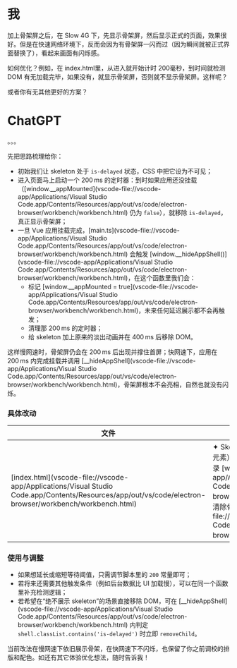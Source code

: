 # 我

加上骨架屏之后，在 Slow 4G 下，先显示骨架屏，然后显示正式的页面，效果很好。但是在快速网络环境下，反而会因为有骨架屏一闪而过（因为瞬间就被正式界面替换了），看起来画面有闪烁感。

如何优化？例如，在 index.html里，从进入就开始计时 200毫秒，到时间就检测 DOM 有无加载完毕，如果没有，就显示骨架屏，否则就不显示骨架屏。这样呢？

或者你有无其他更好的方案？



# ChatGPT

。。。

先把思路梳理给你：

- 初始我们让 skeleton 处于 `is-delayed` 状态，CSS 中把它设为不可见；
- 进入页面马上启动一个 200 ms 的定时器：到时如果应用还没挂载（[window.__appMounted](vscode-file://vscode-app/Applications/Visual Studio Code.app/Contents/Resources/app/out/vs/code/electron-browser/workbench/workbench.html) 仍为 `false`），就移除 `is-delayed`，真正显示骨架屏；
- 一旦 Vue 应用挂载完成，[main.ts](vscode-file://vscode-app/Applications/Visual Studio Code.app/Contents/Resources/app/out/vs/code/electron-browser/workbench/workbench.html) 会触发 [window.__hideAppShell()](vscode-file://vscode-app/Applications/Visual Studio Code.app/Contents/Resources/app/out/vs/code/electron-browser/workbench/workbench.html)，在这个函数里我们会：
  - 标记 [window.__appMounted = true](vscode-file://vscode-app/Applications/Visual Studio Code.app/Contents/Resources/app/out/vs/code/electron-browser/workbench/workbench.html)，未来任何延迟展示都不会再触发；
  - 清理那 200 ms 的定时器；
  - 给 skeleton 加上原来的淡出动画并在 400 ms 后移除 DOM。

这样慢网速时，骨架屏仍会在 200 ms 后出现并撑住首屏；快网速下，应用在 200 ms 内完成挂载并调用 [__hideAppShell](vscode-file://vscode-app/Applications/Visual Studio Code.app/Contents/Resources/app/out/vs/code/electron-browser/workbench/workbench.html)，骨架屏根本不会亮相，自然也就没有闪烁。

### 具体改动

| 文件                                                         | 说明                                                         |
| ------------------------------------------------------------ | ------------------------------------------------------------ |
| [index.html](vscode-file://vscode-app/Applications/Visual Studio Code.app/Contents/Resources/app/out/vs/code/electron-browser/workbench/workbench.html) | ✦ Skeleton 容器默认带 `is-delayed` 类并新增对应 CSS（隐藏元素）；✦ 注入一个自执行脚本，负责 200 ms 延迟检测、记录 [window.__appMounted](vscode-file://vscode-app/Applications/Visual Studio Code.app/Contents/Resources/app/out/vs/code/electron-browser/workbench/workbench.html)、以及在应用就绪时清除骨架；✦ 保留原来的 [__hideAppShell](vscode-file://vscode-app/Applications/Visual Studio Code.app/Contents/Resources/app/out/vs/code/electron-browser/workbench/workbench.html) 淡出动画逻辑。 |

### 使用与调整

- 如果想延长或缩短等待阈值，只需调节脚本里的 `200` 常量即可；
- 若将来还需要其他触发条件（例如后台数据比 UI 加载慢），可以在同一个函数里补充检测逻辑；
- 若希望在“绝不展示 skeleton”的场景直接移除 DOM，可在 [__hideAppShell](vscode-file://vscode-app/Applications/Visual Studio Code.app/Contents/Resources/app/out/vs/code/electron-browser/workbench/workbench.html) 内判定 `shell.classList.contains('is-delayed')` 时立即 `removeChild`。

当前改法在慢网速下依旧展示骨架，在快网速下不闪烁，也保留了你之前调校的排版和配色。如还有其它体验优化想法，随时告诉我！
